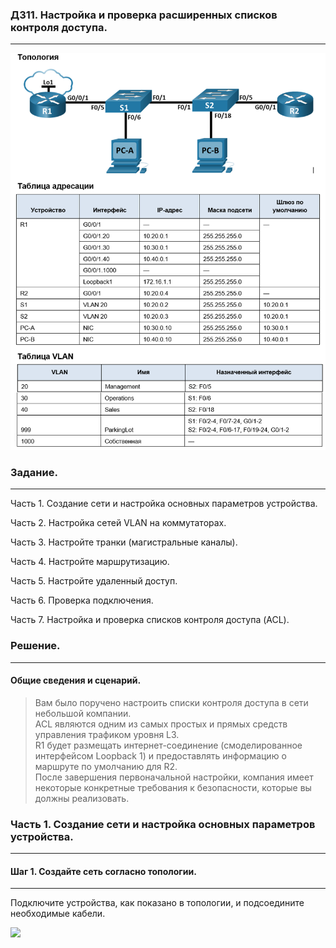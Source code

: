### ДЗ11. Настройка и проверка расширенных списков контроля доступа.

----
![](Топология_11.PNG)

### Задание.

-------

Часть 1. Создание сети и настройка основных параметров устройства.

Часть 2. Настройка сетей VLAN на коммутаторах.

Часть 3. Настройте транки (магистральные каналы).

Часть 4. Настройте маршрутизацию.

Часть 5. Настройте удаленный доступ.

Часть 6. Проверка подключения.

Часть 7. Настройка и проверка списков контроля доступа (ACL).


### Решение.

------

#### Общие сведения и сценарий.

>Вам было поручено настроить списки контроля доступа в сети небольшой компании.  
ACL являются одним из самых простых и прямых средств управления трафиком уровня L3.  
R1 будет размещать интернет-соединение (смоделированное интерфейсом Loopback 1) и предоставлять информацию о маршруте по умолчанию для R2.  
После завершения первоначальной настройки, компания имеет некоторые конкретные требования к безопасности, которые вы должны реализовать.

### Часть 1. Создание сети и настройка основных параметров устройства.

--------
#### Шаг 1. Создайте сеть согласно топологии.

-----

Подключите устройства, как показано в топологии, и подсоедините необходимые кабели.





![](Топология_10_1.PNG)

